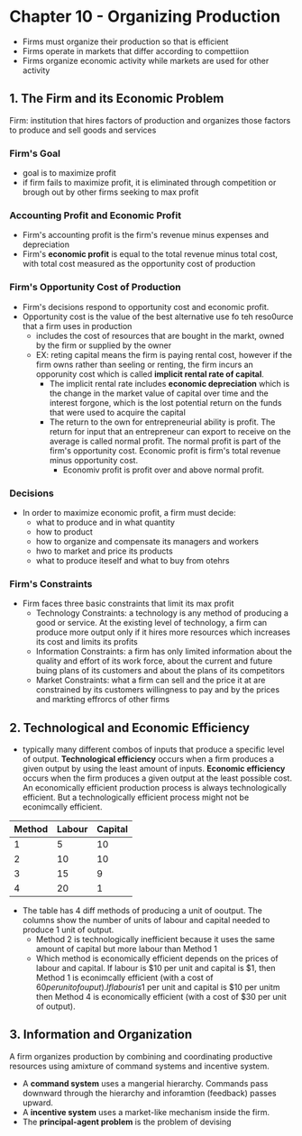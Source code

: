 # Chapter 10 - Organizing Production

- Firms must organize their production so that is efficient
- Firms operate in markets that differ according to compettiion
- Firms organize economic activity while markets are used for other activity

## 1. The Firm and its Economic Problem
Firm: institution that hires factors of production and organizes those factors to produce and sell goods and services

### Firm's Goal
- goal is to maximize profit
- if firm fails to maximize profit, it is eliminated through competition or brough out by other firms seeking to max profit

### Accounting Profit and Economic Profit
- Firm's accounting profit is the firm's revenue minus expenses and depreciation
- Firm's __economic profit__ is equal to the total revenue minus total cost, with total cost measured as the opportunity cost of production

### Firm's Opportunity Cost of Production
- Firm's decisions respond to opportunity cost and economic profit.
- Opportunity cost is the value of the best alternative use fo teh reso0urce that a firm uses in production
	- includes the cost of resources that are bought in the markt, owned by the firm or supplied by the owner
	- EX: reting capital means the firm is paying rental cost, however if the firm owns rather than seeling or renting, the firm incurs an opporunity cost which is called __implicit rental rate of capital__.
		- The implicit rental rate includes __economic depreciation__ which is the change in the market value of capital over time and the interest forgone, which is the lost potential return on the funds that were used to acquire the capital
		- The return to the own for entrepreneurial ability is profit. The return for input that an entrepreneur can export to receive on the average is called normal profit. The normal profit is part of the firm's opportunity cost. Economic profit is firm's total revenue minus opportunity cost.
			- Economiv profit is profit over and above normal profit.

### Decisions
- In order to maximize economic profit, a firm must decide:
	- what to produce and in what quantity
	- how to product
	- how to organize and compensate its managers and workers
	- hwo to market and price its products
	- what to produce iteself and what to buy from otehrs

### Firm's Constraints
- Firm faces three basic constraints that limit its max profit
	- Technology Constraints: a technology is any method of producing a good or service. At the existing level of technology, a firm can produce more output only if it hires more resources which increases its cost and limits its profits
	- Information Constraints: a firm has only limited information about the quality and effort of its work force, about the current and future buing plans of its customers and about the plans of its competitors
	- Market Constraints: what a firm can sell and the price it at are constrained by its customers willingness to pay and by the prices and markting effrorcs of other firms

## 2. Technological and Economic Efficiency
- typically many different combos of inputs that produce a specific level of output. __Technological efficiency__ occurs when a firm produces a given output by using the least amount of inputs. __Economic efficiency__ occurs when the firm produces a given output at the least possible cost. An economically efficient production process is always technologically efficient. But a technologically efficient process might not be econimcally efficient.

| Method | Labour  | Capital  |
|--------|---------|----------|
| 1  	 | 5       | 10       |
| 2      | 10      | 10  	  |
| 3      | 15      | 9  	  |
| 4      | 20      | 1  	  |

- The table has 4 diff methods of producing a unit of ooutput. The columns show the number of units of labour and capital needed to produce 1 unit of output.
	- Method 2 is technologically inefficient because it uses the same amount of capital but more labour than Method 1
	- Which method is economically efficient depends on the prices of labour and capital. If labour is $10 per unit and capital is $1, then Method 1 is econimcally efficient (with a cost of $60 per unit of ouput). If labour is 1$ per unit and capital is $10 per unitm then Method 4 is economically efficient (with a cost of $30 per unit of output).

## 3. Information and Organization
A firm organizes production by combining and coordinating productive resources using amixture of command systems and incentive system.
- A __command system__ uses a mangerial hierarchy. Commands pass downward through the hierarchy and inforamtion (feedback) passes upward.
- A __incentive system__ uses a market-like mechanism inside the firm.
- The __principal-agent problem__ is the problem of devising

